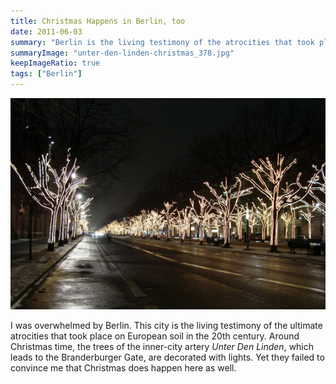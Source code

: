 ```yaml
---
title: Christmas Happens in Berlin, too
date: 2011-06-03
summary: "Berlin is the living testimony of the atrocities that took place in Europe in the 20th century."
summaryImage: "unter-den-linden-christmas_378.jpg"
keepImageRatio: true
tags: ["Berlin"]
---
```


![](unter-den-linden-christmas_378.jpg)

I was overwhelmed by Berlin. This city is the living testimony of the ultimate atrocities that took place on European soil in the 20th century. Around Christmas time, the trees of the inner-city artery _Unter Den Linden_, which leads to the Branderburger Gate, are decorated with lights. Yet they failed to convince me that Christmas does happen here as well. 

